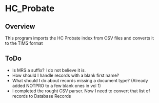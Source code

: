 HC_Probate
===========

Overview
--------

This program imports the HC Probate index from CSV files and converts it to
the TIMS format

ToDo
----
* Is MRS a suffix?  I do not believe it is.
* How should I handle records with a blank first name?
* What should I do about records missing a document type? (Already added NOTPRO
 to a few blank ones in vol 1)
* I completed the rought CSV parser.  Now I need to convert that list of 
 records to Database Records